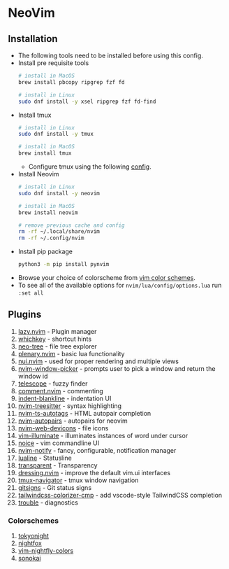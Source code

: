 # NeoVim

## Installation
-   The following tools need to be installed before using this config.
-   Install pre requisite tools
    ```bash
    # install in MacOS
    brew install pbcopy ripgrep fzf fd

    # install in Linux
    sudo dnf install -y xsel ripgrep fzf fd-find
    ```
-	Install tmux
    ```bash
    # install in Linux
    sudo dnf install -y tmux

    # install in MacOS
    brew install tmux
    ```
    -   Configure tmux using the following [config](https://github.com/usman1515/dotfiles/tree/main/tmux).
-   Install Neovim
    ```bash
    # install in Linux
    sudo dnf install -y neovim

    # install in MacOS
    brew install neovim

    # remove previous cache and config
    rm -rf ~/.local/share/nvim
    rm -rf ~/.config/nvim
    ```
-	Install pip package
    ```bash
    python3 -m pip install pynvim
    ```

<!-- -   Install LSPs
    ```bash
    # install go compiler and LSP
    sudo dnf install go golang golang-go
    # install nodejs compiler and LSP
    sudo dnf install nodejs
    # install python compiler and LSP
    sudo dnf install python3
    # install lua compiler and LSP
    sudo dnf install lua luarocks
    ```
-   Install Linters and Formatters
    -   Open nvim and run the following command to install a linter/formatter: `MasonInstall <linter>`
    -   Or open mason and install step by step.
    ```bash
    shellcheck
    clangd-format
    cpplint
    cmakelang
    cmakelint
    gitlint
    jsonlint
    texlab
    luacheck
    stylua
    markdown-toc
    marksman
    markuplint
    pylint
    xmlformetter
    yamllint
    ``` -->

-	Browse your choice of colorscheme from [vim color schemes](https://vimcolorschemes.com).
-   To see all of the available options for `nvim/lua/config/options.lua` run `:set all`


## Plugins
1.  [lazy.nvim](https://github.com/folke/lazy.nvim) - Plugin manager
2.  [whichkey](https://github.com/folke/which-key.nvim) - shortcut hints
3.  [neo-tree](https://github.com/nvim-neo-tree/neo-tree.nvim) - file tree explorer
4.  [plenary.nvim](https://github.com/nvim-lua/plenary.nvim) - basic lua functionality
5.  [nui.nvim](https://github.com/MunifTanjim/nui.nvim) - used for proper rendering and multiple views
6.  [nvim-window-picker](https://github.com/s1n7ax/nvim-window-picker) - prompts user to pick a window and return the window id
7.  [telescope](https://github.com/nvim-telescope/telescope.nvim) - fuzzy finder
8.  [comment.nvim](https://github.com/numToStr/Comment.nvim) - commenting
9.  [indent-blankline](https://github.com/lukas-reineke/indent-blankline.nvim) - indentation UI
10. [nvim-treesitter](https://github.com/nvim-treesitter/nvim-treesitter) - syntax highlighting
11. [nvim-ts-autotags](https://github.com/windwp/nvim-ts-autotag) - HTML autopair completion
12. [nvim-autopairs](https://github.com/windwp/nvim-autopairs) - autopairs for neovim
13. [nvim-web-devicons](https://github.com/nvim-tree/nvim-web-devicons) - file icons
14. [vim-illuminate](https://github.com/RRethy/vim-illuminate) - illuminates instances of word under cursor
15. [noice](https://github.com/folke/noice.nvim) - vim commandline UI
16. [nvim-notify](https://github.com/rcarriga/nvim-notify) - fancy, configurable, notification manager
17. [lualine](https://github.com/nvim-lualine/lualine.nvim) - Statusline
18. [transparent](https://github.com/xiyaowong/transparent.nvim) - Transparency
19. [dressing.nvim](https://github.com/stevearc/dressing.nvim) - improve the default vim.ui interfaces
20. [tmux-navigator](https;//github.com/christoomey/vim-tmux-navigator) - tmux window navigation
21. [gitsigns](https://github.com/lewis6991/gitsigns.nvim) - Git status signs
22. [tailwindcss-colorizer-cmp](https://github.com/roobert/tailwindcss-colorizer-cmp.nvim) - add vscode-style TailwindCSS completion
23. [trouble](https://github.com/folke/trouble.nvim) - diagnostics



<!-- 16. [mason](https://github.com/williamboman/mason.nvim) - LSP, DAP, linter, formatter installation manager -->
<!-- 17. [mason-lspconfig](https://github.com/williamboman/mason-lspconfig.nvim) - Better mason and lsp-config integration -->
<!-- 18. [nvim-lspconfig](https://github.com/neovim/nvim-lspconfig) - Language Server Protocol support -->
<!-- 19. [nvim-autopairs](https://github.com/windwp/nvim-autopairs) - Autopairs for neovim written in lua -->
<!-- 20. [efmls-configs-nvim](https://github.com/creativenull/efmls-configs-nvim) - Collection of linters and formatters configured for EFM LS -->
<!-- 21. [neoconf](https://github.com/folke/neoconf.nvim) - Manage global and project-local settings -->
<!-- 22. [efm-langserver](https://github.com/mattn/efm-langserver) - General purpose language server -->
<!-- 23. [lspsaga](https://github.com/nvimdev/lspsaga.nvim) - Enhanced LSP support -->




### Colorschemes
1.  [tokyonight](https://github.com/folke/tokyonight.nvim)
2.  [nightfox](https://github.com/EdenEast/nightfox.nvim)
3.  [vim-nightfly-colors](https://github.com/bluz71/vim-nightfly-colors?tab=readme-ov-file)
4.  [sonokai](https://github.com/sainnhe/sonokai)


<!-- ## References -->
<!-- -   [config 1](https://github.com/radleylewis/nvim) -->